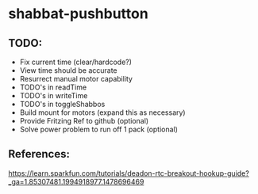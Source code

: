 # shabbat-pushbutton

## TODO:

* Fix current time (clear/hardcode?)
* View time should be accurate
* Resurrect manual motor capability
* TODO's in readTime
* TODO's in writeTime
* TODO's in toggleShabbos
* Build mount for motors (expand this as necessary)
* Provide Fritzing Ref to github (optional)
* Solve power problem to run off 1 pack (optional)

## References:
https://learn.sparkfun.com/tutorials/deadon-rtc-breakout-hookup-guide?_ga=1.85307481.1994918977.1478696469
